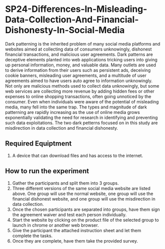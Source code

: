 # SP24-Differences-In-Misleading-Data-Collection-And-Financial-Dishonesty-In-Social-Media

Dark patterning is the inherited problem of many social media platforms and websites aimed at
collecting data of consumers unknowingly, dishonest financial transactions, and malicious user
agreements. Dark patterns are deceptive elements planted into web applications tricking users into
giving up personal information, money, and valuable data. Many outlets are used to derive
information from their users such as persistent ads, deceiving cookie banners, misleading user
agreements, and a multitude of user agreements aimed to have users auto agree to information
unknowingly. Not only are malicious methods used to collect data unknowingly, but some web
services are collecting more revenue by adding hidden fees or other expenses to online shopping
transactions, often going unnoticed by the consumer. Even when individuals were aware of the
potential of misleading media, many fell into the same trap. The types and magnitude of dark
patterning are rapidly increasing as the use of online media grows exponentially validating the
need for research in identifying and preventing such data exploitations. The two dark petterns focused on 
in this study are misdirection in data collection and financial dishonesty. 

## Required Equiptment
1. A device that can download files and has access to the internet.
## How to run the experiment
1. Gather the participants and split them into 3 groups.
2. Three different versions of the same social media website are listed above. One group will use the normal website, one group will use the financial dishonest website, and one group will use the misdirection in data collection.
3. Once the chosen participants are separated into groups, have them sign the agreement waiver and test each person individually.
4. Start the website by clicking on the product file of the selected group to launch in chrome or another web browser.
5. Give the participant the attached instruction sheet and let them complete the tasks.
6. Once they are complete, have them take the provided survey. 


